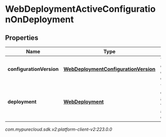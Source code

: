 # WebDeploymentActiveConfigurationOnDeployment


## Properties

| Name | Type | Description | Notes |
| ------------ | ------------- | ------------- | ------------- |
| **configurationVersion** | [**WebDeploymentConfigurationVersion**](WebDeploymentConfigurationVersion) | The active configuration on a deployment |  [optional] |
| **deployment** | [**WebDeployment**](WebDeployment) | The web deployment associated with the active configuration |  [optional] |




_com.mypurecloud.sdk.v2:platform-client-v2:223.0.0_
